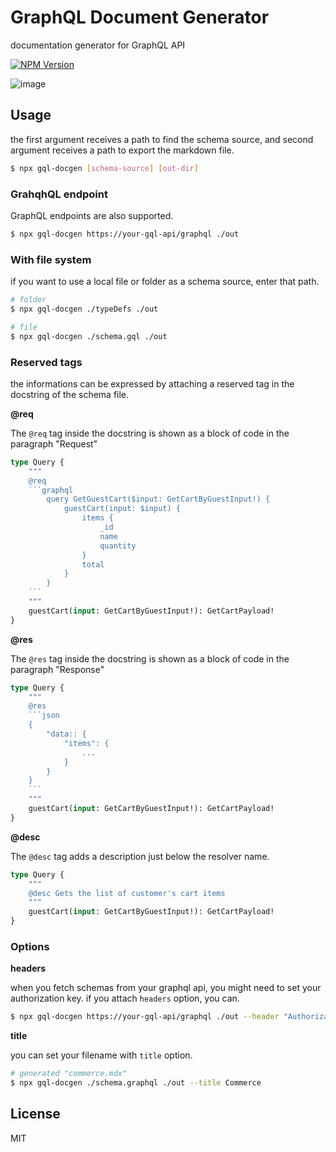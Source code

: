 # GraphQL Document Generator

documentation generator for GraphQL API

[![NPM Version][npm-image]][npm-url]

[npm-image]: https://img.shields.io/npm/v/wb-mongoose.svg
[npm-url]: https://npmjs.org/package/wb-mongoose


![image](https://user-images.githubusercontent.com/48206623/173492450-57fd030c-4380-4769-83c2-1cbcdef1e7c8.png)



## Usage

the first argument receives a path to find the schema source, and second argument receives a path to export the markdown file.

```sh
$ npx gql-docgen [schema-source] [out-dir]
```

### GrahqhQL endpoint

GraphQL endpoints are also supported.

```sh
$ npx gql-docgen https://your-gql-api/graphql ./out
```

### With file system

if you want to use a local file or folder as a schema source, enter that path.

```sh
# folder
$ npx gql-docgen ./typeDefs ./out

# file
$ npx gql-docgen ./schema.gql ./out
```

### Reserved tags

the informations can be expressed by attaching a reserved tag in the docstring of the schema file.

**@req**

The `@req` tag inside the docstring is shown as a block of code in the paragraph "Request"

```graphql
type Query {
    """
    @req
    ```graphql
        query GetGuestCart($input: GetCartByGuestInput!) {
            guestCart(input: $input) {
                items {
                    _id
                    name
                    quantity
                }
                total
            }
        }
    ```
    """
    guestCart(input: GetCartByGuestInput!): GetCartPayload!
}
```

**@res**

The `@res` tag inside the docstring is shown as a block of code in the paragraph "Response"

```graphql
type Query {
    """
    @res
    ```json
    {
        "data:: {
            "items": {
                ...
            }
        }
    }
    ```
    """
    guestCart(input: GetCartByGuestInput!): GetCartPayload!
}
```

**@desc**

The `@desc` tag adds a description just below the resolver name.

```graphql
type Query {
    """
    @desc Gets the list of customer's cart items
    """
    guestCart(input: GetCartByGuestInput!): GetCartPayload!
}
```

### Options

**headers**

when you fetch schemas from your graphql api, you might need to set your authorization key. if you attach `headers` option, you can.

```sh
$ npx gql-docgen https://your-gql-api/graphql ./out --header "Authorization=[your token]"
```

**title**

you can set your filename with `title` option.

```sh
# generated "commerce.mdx"
$ npx gql-docgen ./schema.graphql ./out --title Commerce
```

## License
MIT
